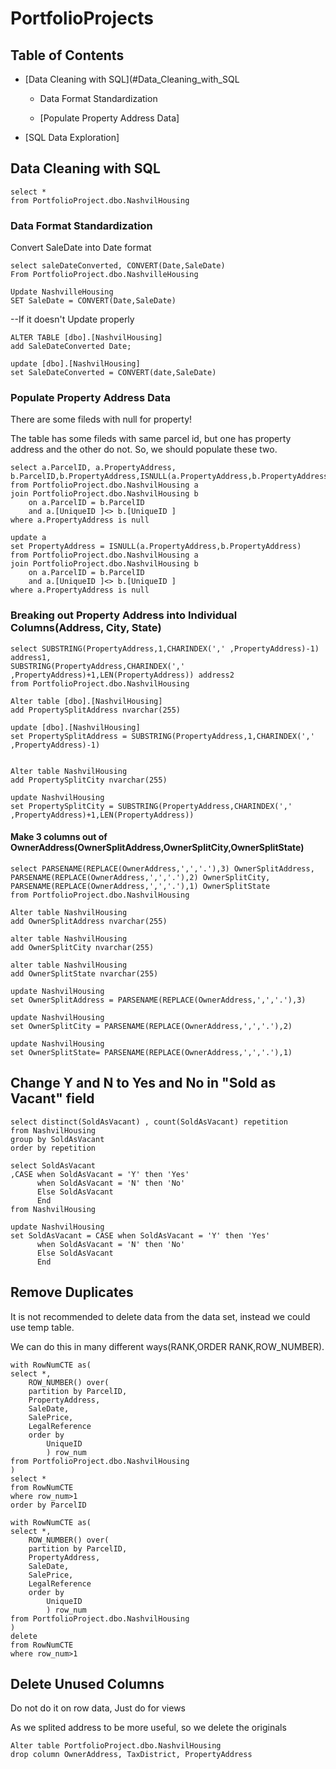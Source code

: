 # PortfolioProjects
## Table of Contents

- [Data Cleaning with SQL](#Data_Cleaning_with_SQL
  
  - Data Format Standardization
  
  - [Populate Property Address Data]      
  
- [SQL Data Exploration]


## Data Cleaning with SQL

```
select *
from PortfolioProject.dbo.NashvilHousing
```


### Data Format Standardization
Convert SaleDate into Date format

```
select saleDateConverted, CONVERT(Date,SaleDate)
From PortfolioProject.dbo.NashvilleHousing

Update NashvilleHousing
SET SaleDate = CONVERT(Date,SaleDate)
```

--If it doesn't Update properly

```
ALTER TABLE [dbo].[NashvilHousing]
add SaleDateConverted Date;

update [dbo].[NashvilHousing]
set SaleDateConverted = CONVERT(date,SaleDate)
```

### Populate Property Address Data
There are some fileds with null for property!

The table has some fileds with same parcel id, but one has property address and the other do not. So, we should populate these two.

```
select a.ParcelID, a.PropertyAddress, b.ParcelID,b.PropertyAddress,ISNULL(a.PropertyAddress,b.PropertyAddress)
from PortfolioProject.dbo.NashvilHousing a
join PortfolioProject.dbo.NashvilHousing b
	on a.ParcelID = b.ParcelID
	and a.[UniqueID ]<> b.[UniqueID ]
where a.PropertyAddress is null
```
```
update a
set PropertyAddress = ISNULL(a.PropertyAddress,b.PropertyAddress)
from PortfolioProject.dbo.NashvilHousing a
join PortfolioProject.dbo.NashvilHousing b
	on a.ParcelID = b.ParcelID
	and a.[UniqueID ]<> b.[UniqueID ]
where a.PropertyAddress is null
```

### Breaking out Property Address into Individual Columns(Address, City, State)

```
select SUBSTRING(PropertyAddress,1,CHARINDEX(',' ,PropertyAddress)-1) address1,
SUBSTRING(PropertyAddress,CHARINDEX(',' ,PropertyAddress)+1,LEN(PropertyAddress)) address2
from PortfolioProject.dbo.NashvilHousing
```
```
Alter table [dbo].[NashvilHousing]
add PropertySplitAddress nvarchar(255)

update [dbo].[NashvilHousing]
set PropertySplitAddress = SUBSTRING(PropertyAddress,1,CHARINDEX(',' ,PropertyAddress)-1)


Alter table NashvilHousing
add PropertySplitCity nvarchar(255)

update NashvilHousing
set PropertySplitCity = SUBSTRING(PropertyAddress,CHARINDEX(',' ,PropertyAddress)+1,LEN(PropertyAddress))
```

#### Make 3 columns out of OwnerAddress(OwnerSplitAddress,OwnerSplitCity,OwnerSplitState)
```
select PARSENAME(REPLACE(OwnerAddress,',','.'),3) OwnerSplitAddress,
PARSENAME(REPLACE(OwnerAddress,',','.'),2) OwnerSplitCity,
PARSENAME(REPLACE(OwnerAddress,',','.'),1) OwnerSplitState
from PortfolioProject.dbo.NashvilHousing
```
```
Alter table NashvilHousing
add OwnerSplitAddress nvarchar(255)

alter table NashvilHousing
add OwnerSplitCity nvarchar(255)

alter table NashvilHousing
add OwnerSplitState nvarchar(255)

update NashvilHousing
set OwnerSplitAddress = PARSENAME(REPLACE(OwnerAddress,',','.'),3)

update NashvilHousing
set OwnerSplitCity = PARSENAME(REPLACE(OwnerAddress,',','.'),2)

update NashvilHousing
set OwnerSplitState= PARSENAME(REPLACE(OwnerAddress,',','.'),1)
```

## Change Y and N to Yes and No in "Sold as Vacant" field
```
select distinct(SoldAsVacant) , count(SoldAsVacant) repetition
from NashvilHousing
group by SoldAsVacant
order by repetition
```
```
select SoldAsVacant
,CASE when SoldAsVacant = 'Y' then 'Yes'
	  when SoldAsVacant = 'N' then 'No'
	  Else SoldAsVacant
	  End
from NashvilHousing
```

```
update NashvilHousing
set SoldAsVacant = CASE when SoldAsVacant = 'Y' then 'Yes'
	  when SoldAsVacant = 'N' then 'No'
	  Else SoldAsVacant
	  End
```

## Remove Duplicates
It is not recommended to delete data from the data set, instead we could use temp table.

We can do this in many different ways(RANK,ORDER RANK,ROW_NUMBER).

```
with RowNumCTE as(
select *,
	ROW_NUMBER() over(
	partition by ParcelID,
	PropertyAddress,
	SaleDate,
	SalePrice,
	LegalReference
	order by 
		UniqueID
		) row_num
from PortfolioProject.dbo.NashvilHousing
)
select *
from RowNumCTE
where row_num>1
order by ParcelID
```
```
with RowNumCTE as(
select *,
	ROW_NUMBER() over(
	partition by ParcelID,
	PropertyAddress,
	SaleDate,
	SalePrice,
	LegalReference
	order by 
		UniqueID
		) row_num
from PortfolioProject.dbo.NashvilHousing
)
delete
from RowNumCTE
where row_num>1
```

## Delete Unused Columns
Do not do it on row data, Just do for views

As we splited address to be more useful, so we delete the originals
```
Alter table PortfolioProject.dbo.NashvilHousing
drop column OwnerAddress, TaxDistrict, PropertyAddress
```
